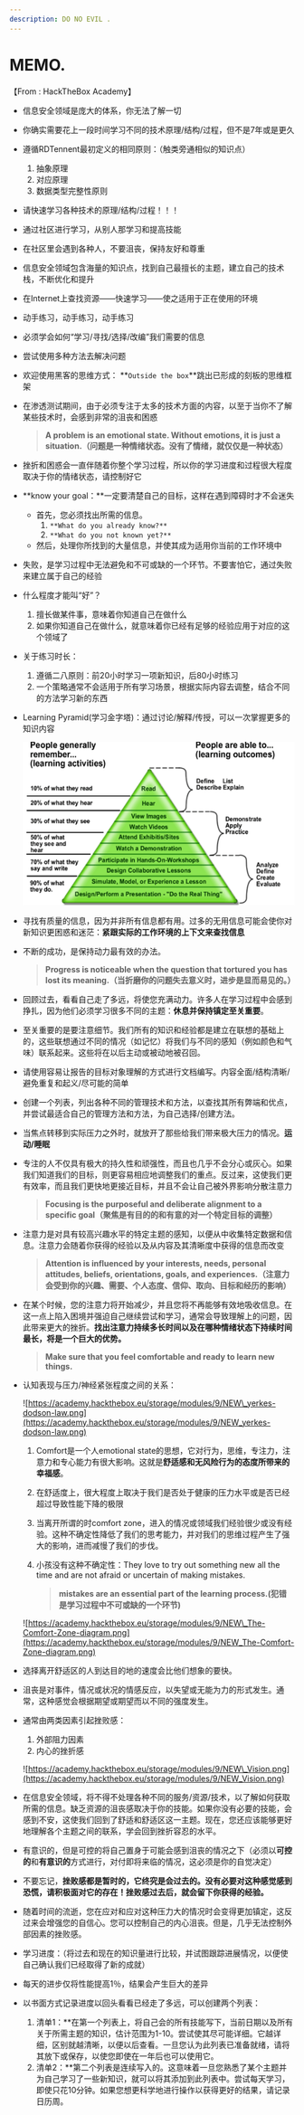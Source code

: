 ```yaml
---
description: DO NO EVIL .
---
```


# MEMO.

【From : HackTheBox Academy】

* 信息安全领域是庞大的体系，你无法了解一切
* 你确实需要花上一段时间学习不同的技术原理/结构/过程，但不是7年或是更久
* 遵循RDTennent最初定义的相同原则：（触类旁通相似的知识点）
  1. 抽象原理
  2. 对应原理
  3. 数据类型完整性原则
* 请快速学习各种技术的原理/结构/过程！！！
* 通过社区进行学习，从别人那学习和提高技能
* 在社区里会遇到各种人，不要沮丧，保持友好和尊重
* 信息安全领域包含海量的知识点，找到自己最擅长的主题，建立自己的技术栈，不断优化和提升
* 在Internet上查找资源——快速学习——使之适用于正在使用的环境
* 动手练习，动手练习，动手练习
* 必须学会如何“学习/寻找/选择/改编”我们需要的信息
* 尝试使用多种方法去解决问题
* 欢迎使用黑客的思维方式： \*\*`Outside the box`\*\*跳出已形成的刻板的思维框架
* 在渗透测试期间，由于必须专注于太多的技术方面的内容，以至于当你不了解某些技术时，会感到非常的沮丧和困惑

  > **A problem is an emotional state. Without emotions, it is just a situation.（问题是一种情绪状态。没有了情绪，就仅仅是一种状态）**

* 挫折和困惑会一直伴随着你整个学习过程，所以你的学习进度和过程很大程度取决于你的情绪状态，请控制好它
* \*\*know your goal：\*\*一定要清楚自己的目标，这样在遇到障碍时才不会迷失
  * 首先，您必须找出所需的信息。
    1. `**What do you already know?**`
    2. `**What do you not known yet?**`
  * 然后，处理你所找到的大量信息，并使其成为适用你当前的工作环境中
* 失败，是学习过程中无法避免和不可或缺的一个环节。不要害怕它，通过失败来建立属于自己的经验
* 什么程度才能叫“好”？
  1. 擅长做某件事，意味着你知道自己在做什么
  2. 如果你知道自己在做什么，就意味着你已经有足够的经验应用于对应的这个领域了
* 关于练习时长：
  1. 遵循二八原则：前20小时学习一项新知识，后80小时练习
  2. 一个策略通常不会适用于所有学习场景，根据实际内容去调整，结合不同的方法学习新的东西
* Learning Pyramid\(学习金字塔\)：通过讨论/解释/传授，可以一次掌握更多的知识内容

    ![](.gitbook/assets/1.png) 

* 寻找有质量的信息，因为并非所有信息都有用。过多的无用信息可能会使你对新知识更困惑和迷茫：**紧跟实际的工作环境的上下文来查找信息**
* 不断的成功，是保持动力最有效的办法。

  > **Progress is noticeable when the question that tortured you has lost its meaning.（当折磨你的问题失去意义时，进步是显而易见的。）**

* 回顾过去，看看自己走了多远，将使您充满动力。许多人在学习过程中会感到挣扎，因为他们必须学习很多不同的主题：**休息并保持镇定至关重要**。
* 至关重要的是要注意细节。我们所有的知识和经验都是建立在联想的基础上的，这些联想通过不同的情况（如记忆）将我们与不同的感知（例如颜色和气味）联系起来。这些将在以后主动或被动地被召回。
* 请使用容易让报告的目标对象理解的方式进行文档编写。内容全面/结构清晰/避免重复和起义/尽可能的简单
* 创建一个列表，列出各种不同的管理技术和方法，以查找其所有弊端和优点，并尝试最适合自己的管理方法和方法，为自己选择/创建方法。
* 当焦点转移到实际压力之外时，就放开了那些给我们带来极大压力的情况。**运动/睡眠**
* 专注的人不仅具有极大的持久性和顽强性，而且也几乎不会分心或灰心。如果我们知道我们的目标，则更容易相应地调整我们的重点。反过来，这使我们更有效率，而且我们更快地更接近目标，并且不会让自己被外界影响分散注意力

  > **Focusing is the purposeful and deliberate alignment to a specific goal（聚焦是有目的的和有意的对一个特定目标的调整）**

* 注意力是对具有较高兴趣水平的特定主题的感知，以便从中收集特定数据和信息。注意力会随着你获得的经验以及从内容及其清晰度中获得的信息而改变

  > **Attention is influenced by your interests, needs, personal attitudes, beliefs, orientations, goals, and experiences.（注意力会受到你的兴趣、需要、个人态度、信仰、取向、目标和经历的影响）**

* 在某个时候，您的注意力将开始减少，并且您将不再能够有效地吸收信息。在这一点上陷入困境并强迫自己继续尝试和学习，通常会导致理解上的问题，因此带来更大的挫折。**找出注意力持续多长时间以及在哪种情绪状态下持续时间最长，将是一个巨大的优势。**

  > **Make sure that you feel comfortable and ready to learn new things.**

* 认知表现与压力/神经紧张程度之间的关系：

  ![https://academy.hackthebox.eu/storage/modules/9/NEW\_yerkes-dodson-law.png](https://academy.hackthebox.eu/storage/modules/9/NEW_yerkes-dodson-law.png)

  1. Comfort是一个人emotional state的思想，它对行为，思维，专注力，注意力和专心能力有很大影响。这就是**舒适感和无风险行为的态度所带来的幸福感**。
  2. 在舒适度上，很大程度上取决于我们是否处于健康的压力水平或是否已经超过导致性能下降的极限
  3. 当离开所谓的时comfort zone，进入的情况或领域我们经验很少或没有经验。这种不确定性降低了我们的思考能力，并对我们的思维过程产生了强大的影响，进而减慢了我们的步伐。
  4. 小孩没有这种不确定性：They love to try out something new all the time and are not afraid or uncertain of making mistakes.

     > **mistakes are an essential part of the learning process.\(犯错是学习过程中不可或缺的一个环节\)**

  ![https://academy.hackthebox.eu/storage/modules/9/NEW\_The-Comfort-Zone-diagram.png](https://academy.hackthebox.eu/storage/modules/9/NEW_The-Comfort-Zone-diagram.png)

* 选择离开舒适区的人到达目的地的速度会比他们想象的要快。
* 沮丧是对事件，情况或状况的情感反应，以失望或无能为力的形式发生。通常，这种感觉会根据期望或期望而以不同的强度发生。
* 通常由两类因素引起挫败感：

  1. 外部阻力因素
  2. 内心的挫折感

  ![https://academy.hackthebox.eu/storage/modules/9/NEW\_Vision.png](https://academy.hackthebox.eu/storage/modules/9/NEW_Vision.png)

* 在信息安全领域，将不得不处理各种不同的服务/资源/技术，以了解如何获取所需的信息。缺乏资源的沮丧感取决于你的技能。如果你没有必要的技能，会感到不安，这使我们回到了舒适和舒适区这一主题。现在，您还应该能够更好地理解各个主题之间的联系，学会回到挫折容忍的水平。
* 有意识的，但是可控的将自己置身于可能会感到沮丧的情况之下（必须以**可控的**和**有意识的**方式进行，对付即将来临的情况，这必须是你的自觉决定）
* 不要忘记，**挫败感都是暂时的，它终究是会过去的。没有必要对这种感觉感到恐慌，请积极面对它的存在！挫败感过去后，就会留下你获得的经验。**
* 随着时间的流逝，您在应对和应对这种压力大的情况时会变得更加镇定，这反过来会增强您的自信心。您可以控制自己的内心沮丧。但是，几乎无法控制外部因素的挫败感。
* 学习进度：（将过去和现在的知识量进行比较，并试图跟踪进展情况，以便使自己确认我们已经取得了新的成就）
* 每天的进步仅将性能提高1％，结果会产生巨大的差异
* 以书面方式记录进度以回头看看已经走了多远，可以创建两个列表：
  1. 清单1：\*\*在第一个列表上，将自己会的所有技能写下，当前日期以及所有关于所需主题的知识，估计范围为1-10。尝试使其尽可能详细。它越详细，区别就越清晰，以便以后查看。一旦您认为此列表已准备就绪，请将其放下或保存，以使您即使在一年后也可以使用它。
  2. 清单2：\*\*第二个列表是连续写入的。这意味着一旦您熟悉了某个主题并为自己学习了一些新知识，就可以将其添加到此列表中。尝试每天学习，即使只花10分钟。如果您想更科学地进行操作以获得更好的结果，请记录日历周。

